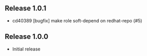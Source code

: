 ## Release 1.0.1

* cd40389 [bugfix] make role soft-depend on redhat-repo (#5)

## Release 1.0.0

* Initial release
